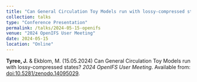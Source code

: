 ```yaml
---
title: "Can General Circulation Toy Models run with lossy-compressed states?"
collection: talks
type: "Conference Presentation"
permalink: /talks/2024-05-15-openifs
venue: "2024 OpenIFS User Meeting"
date: 2024-05-15
location: "Online"
---
```


**Tyree, J.** & Ekblom, M. (15.05.2024) Can General Circulation Toy Models run with lossy-compressed states? *2024 OpenIFS User Meeting*. Available from: [doi:10.5281/zenodo.14095029](https://doi.org/10.5281/zenodo.14095029).
